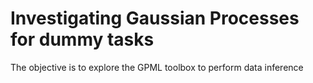 # Investigating Gaussian Processes for dummy tasks

The objective is to explore the GPML toolbox to perform data inference
